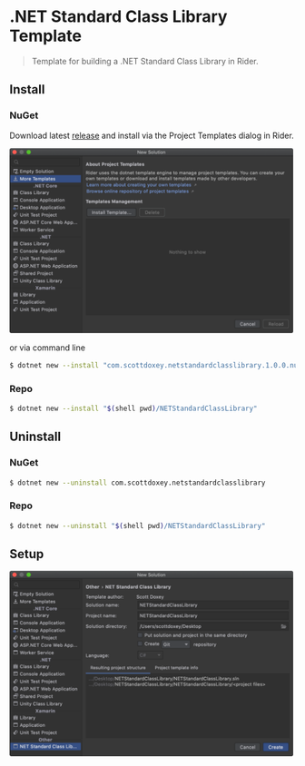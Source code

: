 # .NET Standard Class Library Template

> Template for building a .NET Standard Class Library in Rider.

## Install

### NuGet

Download latest [release](https://github.com/neogeek/NETStandardClassLibraryTemplate/releases) and install via the Project Templates dialog in Rider.

<img src="Screenshots/install.png" width="500">

or via command line

```bash
$ dotnet new --install "com.scottdoxey.netstandardclasslibrary.1.0.0.nupkg"
```

### Repo

```bash
$ dotnet new --install "$(shell pwd)/NETStandardClassLibrary"
```

## Uninstall

### NuGet

```bash
$ dotnet new --uninstall com.scottdoxey.netstandardclasslibrary
```

### Repo

```bash
$ dotnet new --uninstall "$(shell pwd)/NETStandardClassLibrary"
```

## Setup

<img src="Screenshots/setup.png" width="500">
